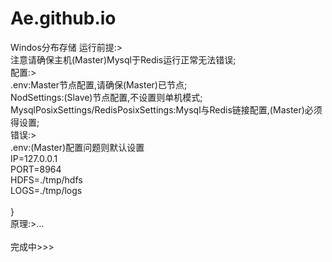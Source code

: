 # Ae.github.io
Windos分布存储 
运行前提:><br>
注意请确保主机(Master)Mysql于Redis运行正常无法错误;<br> 
配置:><br>
.env:Master节点配置,请确保(Master)已节点;<br>
NodSettings:(Slave)节点配置,不设置则单机模式;<br> 
MysqlPosixSettings/RedisPosixSettings:Mysql与Redis链接配置,(Master)必须得设置;<br> 
错误:><br>
.env:(Master)配置问题则默认设置<br>
IP=127.0.0.1<br>
PORT=8964<br>
HDFS=./tmp/hdfs<br> 
LOGS=./tmp/logs<br>  
}<br>
原理:>...<br>  
完成中>>><br>
